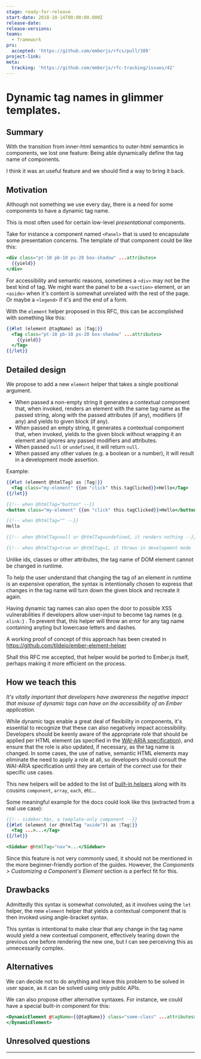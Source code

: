 ```yaml
---
stage: ready-for-release
start-date: 2018-10-14T00:00:00.000Z
release-date:
release-versions:
teams:
  - framework
prs:
  accepted: 'https://github.com/emberjs/rfcs/pull/389'
project-link:
meta:
  tracking: 'https://github.com/emberjs/rfc-tracking/issues/42'
---
```


# Dynamic tag names in glimmer templates.

## Summary

With the transition from inner-html semantics to outer-html semantics in components, we lost one feature: Being
able dynamically define the tag name of components.

I think it was an useful feature and we should find a way to bring it back.

## Motivation

Although not something we use every day, there is a need for some components to have a dynamic tag name.

This is most often used for certain low-level _presentational_ components.

Take for instance a component named `<Panel>` that is used to encapsulate some presentation concerns.
The template of that component could be like this:

```hbs
<div class="pt-10 pb-10 ps-20 box-shadow" ...attributes>
  {{yield}}
</div>
```

For accessibility and semantic reasons, sometimes a `<div>` may not be the best kind of tag.
We might want the panel to be a `<section>` element, or an `<aside>` when it's content is somewhat unrelated
with the rest of the page. Or maybe a `<legend>` if it's and the end of a form.

With the `element` helper proposed in this RFC, this can be accomplished with something like this:

```hbs
{{#let (element @tagName) as |Tag|}}
  <Tag class="pt-10 pb-10 ps-20 box-shadow" ...attributes>
    {{yield}}
  </Tag>
{{/let}}
```

## Detailed design

We propose to add a new `element` helper that takes a single positional argument.

* When passed a non-empty string it generates a contextual component that, when invoked, renders an element with the same tag name as the passed string, along with the passed attributes (if any), modifiers (if any) and yields to given block (if any).
* When passed an empty string, it generates a contextual compoment that, when invoked, yields to the given block without wrapping it an element and ignores any passed modifiers and attributes.
* When passed `null` or `undefined`, it will return `null`.
* When passed any other values (e.g. a boolean or a number), it will result in a development mode assertion.

Example:

```hbs
{{#let (element @htmlTag) as |Tag|}}
  <Tag class="my-element" {{on "click" this.tagClicked}}>Hello</Tag>
{{/let}}

{{!-- when @htmlTag="button" --}}
<button class="my-element" {{on "click" this.tagClicked}}>Hello</button>

{{!-- when @htmlTag="" --}}
Hello

{{!-- when @htmlTag=null or @htmlTag=undefined, it renders nothing --}}

{{!-- when @htmlTag=true or @htmlTag=1, it throws in development mode --}}
```

Unlike ids, classes or other attributes, the tag name of DOM element cannot be changed in runtime.

To help the user understand that changing the tag of an element in runtime is an expensive operation,
the syntax is intentionally chosen to express that changes in the tag name will turn down the given block
and recreate it again.

Having dynamic tag names can also open the door to possible XSS vulnerabilities if developers allow user-input
to become tag names (e.g. `xlink:`) . To prevent that, this helper will throw an error for any tag name containing anyting
but lowercase letters and dashes.

A working proof of concept of this approach has been created in https://github.com/tildeio/ember-element-helper

Shall this RFC me accepted, that helper would be ported to Ember.js itself, perhaps making it more efficient
on the process.

## How we teach this

_It's vitally important that developers have awareness the negative impact that misuse of dynamic tags can have on the accessibility of an Ember application._

While dynamic tags enable a great deal of flexibility in components, it's essential to recognize that these can also negatively impact accessibility. Developers should be keenly aware of the appropriate role that should be applied per HTML element (as specified in the [WAI-ARIA specification](https://www.w3.org/WAI/PF/aria/roles)), and ensure that the role is also updated, if necessary, as the tag name is changed. In some cases, the use of native, semantic HTML elements may eliminate the need to apply a role at all, so developers should consult the WAI-ARIA specification until they are certain of the correct use for their specific use cases.

This new helpers will be added to the list of [built-in helpers](https://emberjs.com/api/ember/release/classes/Ember.Templates.helpers) along
with its cousins `component`, `array`, `each`, etc...

Some meaningful example for the docs could look like this (extracted from a real use case):

```hbs
{{!-- sidebar.hbs, a template-only component --}}
{{#let (element (or @htmlTag "aside")) as |Tag|}}
  <Tag ...>...</Tag>
{{/let}}
```

```hbs
<Sidebar @htmlTag="nav">...</Sidebar>
```

Since this feature is not very commonly used, it should not be mentioned in the more beginner-friendly portion
of the guides. However, the _Components > Customizing a Component's Element_ section is a perfect fit for this.

## Drawbacks

Admittedly this syntax is somewhat convoluted, as it involves using the `let` helper, the new `element`
helper that yields a contextual component that is then invoked using angle-bracket syntax.

This syntax is intentional to make clear that any change in the tag name would yield a new contextual component,
effectively tearing down the previous one before rendering the new one, but I can see perceiving this
as unnecessarily complex.

## Alternatives

We can decide not to do anything and leave this problem to be solved in user space, as it can be
solved using only public APIs.

We can also propose other alternative syntaxes. For instance, we could have a special built-in component for this:

```hbs
<DynamicElement @tagName={{@tagName}} class="some-class" ...attributes>
</DynamicElement>
```

## Unresolved questions

---
